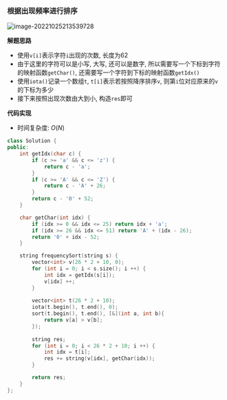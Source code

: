 

### 根据出现频率进行排序

![image-20221025213539728](http://www.cdn.liver0377.xyz/typora/202210252135775.png)



**解题思路**

- 使用`v[i]`表示字符`i`出现的次数, 长度为62
- 由于这里的字符可以是小写, 大写, 还可以是数字, 所以需要写一个下标到字符的映射函数`getChar()`, 还需要写一个字符到下标的映射函数`getIdx()`
- 使用`iota()`记录一个数组`t`, `t[i]`表示若按照降序排序`v`, 则第`i`位对应原来的`v`的下标为多少
- 接下来按照出现次数由大到小, 构造`res`即可



**代码实现**

- 时间复杂度: $O(N)$

```cc
class Solution {
public:
    int getIdx(char c) {
        if (c >= 'a' && c <= 'z') {
            return c - 'a';
        }
        if (c >= 'A' && c <= 'Z') {
            return c - 'A' + 26;
        }
        return c - '0' + 52;
    }

    char getChar(int idx) {
        if (idx >= 0 && idx <= 25) return idx + 'a';
        if (idx >= 26 && idx <= 51) return 'A' + (idx - 26);
        return '0' + idx - 52;
    }

    string frequencySort(string s) {
        vector<int> v(26 * 2 + 10, 0);
        for (int i = 0; i < s.size(); i ++) {
            int idx = getIdx(s[i]);
            v[idx] ++;
        }
        
        vector<int> t(26 * 2 + 10);
        iota(t.begin(), t.end(), 0);
        sort(t.begin(), t.end(), [&](int a, int b){
            return v[a] > v[b];
        });
        
        string res;
        for (int i = 0; i < 26 * 2 + 10; i ++) {
            int idx = t[i];
            res += string(v[idx], getChar(idx));
        }

        return res;
    }
};
```

